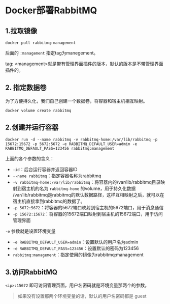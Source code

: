 # Docker部署RabbitMQ

## 1.拉取镜像

```shell
docker pull rabbitmq:management
```

后面的 `:management` 指定tag为manegement。

tag: \<management\>就是带有管理界面插件的版本，默认的版本是不带管理界面插件的。

## 2. 指定数据卷

为了方便持久化，我们自己创建一个数据卷，将容器和宿主机相互映射。

```shell
docker volume create rabbitmq
```

## 2.创建并运行容器

```shell
docker run -d --name rabbitmq -v rabbitmq-home:/var/lib/rabbitmq -p 15672:15672 -p 5672:5672 -e RABBITMQ_DEFAULT_USER=admin -e RABBITMQ_DEFAULT_PASS=123456 rabbitmq:management
```

上面的各个参数的含义：

- `-id`：后台运行容器并返回容器ID
- `--name rabbitmq`：指定容器名称为rabbitmq
- `-v rabbitmq-home:/var/lib/rabbitmq`：将容器内的/var/lib/rabbitmq目录映射到宿主机的名为 `rabbitmq-home` 的volume，用于持久化数据  
/var/lib/rabbitmq是rabbitmq的默认数据路径，这样互相映射之后，就可以在宿主机直接拿到rabbitmq的数据了。
- `-p 5672:5672`：将容器的5672端口映射到宿主机的5672端口，用于消息通信
- `-p 15672:15672`：将容器的15672端口映射到宿主机的15672端口，用于访问管理界面

`-e` 参数就是设置环境变量

- `-e RABBITMQ_DEFAULT_USER=admin`：设置默认的用户名为admin
- `-e RABBITMQ_DEFAULT_PASS=123456`：设置默认的密码为123456
- `rabbitmq:management`：指定使用的镜像为rabbitmq:management

## 3.访问RabbitMQ

`<ip>:15672` 即可访问管理页面，用户名密码就是环境变量那两个的参数。

> 如果没有设置那两个环境变量的话，默认的用户名密码都是 guest
